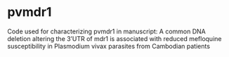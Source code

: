 # pvmdr1
Code used for characterizing pvmdr1 in manuscript: A common DNA deletion altering the 3’UTR of mdr1 is associated with reduced mefloquine susceptibility in Plasmodium vivax parasites from Cambodian patients


